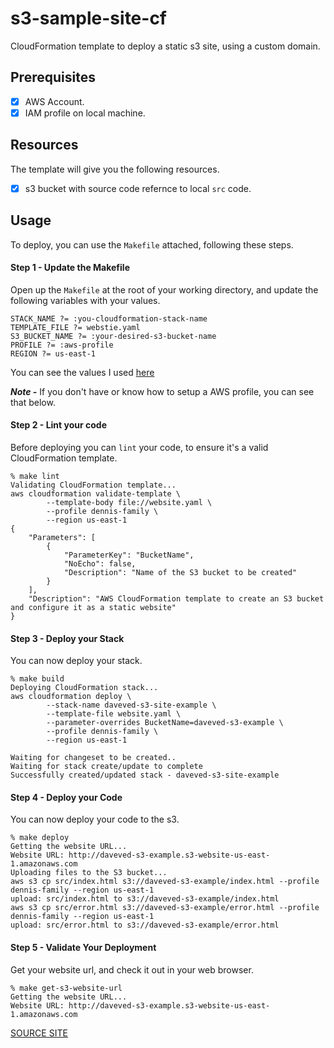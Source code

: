 # s3-sample-site-cf
CloudFormation template to deploy a static s3 site, using a custom domain.

## Prerequisites
- [x] AWS Account.
- [x] IAM profile on local machine.

## Resources
The template will give you the following resources.
- [x] s3 bucket with source code refernce to local `src` code.

## Usage

To deploy, you can use the `Makefile` attached, following these steps.

#### Step 1 - Update the Makefile

Open up the `Makefile` at the root of your working directory, and update the following variables with your values.

```
STACK_NAME ?= :you-cloudformation-stack-name
TEMPLATE_FILE ?= webstie.yaml
S3_BUCKET_NAME ?= :your-desired-s3-bucket-name
PROFILE ?= :aws-profile
REGION ?= us-east-1
```

You can see the values I used [here](xxx)

***Note -*** If you don't have or know how to setup a AWS profile, you can see that below.

#### Step 2 - Lint your code
Before deploying you can `lint` your code, to ensure it's a valid CloudFormation template.
```
% make lint
Validating CloudFormation template...
aws cloudformation validate-template \
		--template-body file://website.yaml \
		--profile dennis-family \
		--region us-east-1
{
    "Parameters": [
        {
            "ParameterKey": "BucketName",
            "NoEcho": false,
            "Description": "Name of the S3 bucket to be created"
        }
    ],
    "Description": "AWS CloudFormation template to create an S3 bucket and configure it as a static website"
}
```

#### Step 3 - Deploy your Stack
You can now deploy your stack.
```
% make build
Deploying CloudFormation stack...
aws cloudformation deploy \
		--stack-name daveved-s3-site-example \
		--template-file website.yaml \
		--parameter-overrides BucketName=daveved-s3-example \
		--profile dennis-family \
		--region us-east-1

Waiting for changeset to be created..
Waiting for stack create/update to complete
Successfully created/updated stack - daveved-s3-site-example
```

#### Step 4 - Deploy your Code
You can now deploy your code to the s3.
```
% make deploy
Getting the website URL...
Website URL: http://daveved-s3-example.s3-website-us-east-1.amazonaws.com
Uploading files to the S3 bucket...
aws s3 cp src/index.html s3://daveved-s3-example/index.html --profile dennis-family --region us-east-1
upload: src/index.html to s3://daveved-s3-example/index.html      
aws s3 cp src/error.html s3://daveved-s3-example/error.html --profile dennis-family --region us-east-1
upload: src/error.html to s3://daveved-s3-example/error.html  
```

#### Step 5 - Validate Your Deployment
Get your website url, and check it out in your web browser.
```
% make get-s3-website-url
Getting the website URL...
Website URL: http://daveved-s3-example.s3-website-us-east-1.amazonaws.com
```
[SOURCE SITE](https://github.com/DaveVED/s3-sample-site-cf/blob/main/images/website.png)